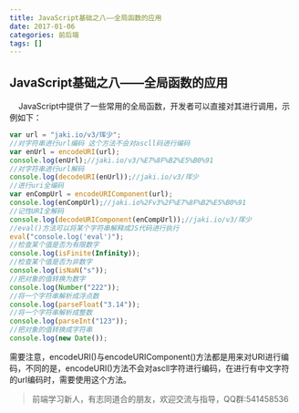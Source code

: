 ```yaml
---
title: JavaScript基础之八——全局函数的应用
date: 2017-01-06
categories: 前后端
tags: []
---
```

## JavaScript基础之八——全局函数的应用

    JavaScript中提供了一些常用的全局函数，开发者可以直接对其进行调用，示例如下：

```javascript
var url = "jaki.io/v3/珲少";
//对字符串进行url编码 这个方法不会对ascll码进行编码
var enUrl = encodeURI(url);
console.log(enUrl);//jaki.io/v3/%E7%8F%B2%E5%B0%91
//对字符串进行url解码
console.log(decodeURI(enUrl));//jaki.io/v3/珲少
//进行uri全编码
var enCompUrl = encodeURIComponent(url);
console.log(enCompUrl);//jaki.io%2Fv3%2F%E7%8F%B2%E5%B0%91
//记性URI全解码
console.log(decodeURIComponent(enCompUrl));//jaki.io/v3/珲少
//eval()方法可以将某个字符串解释成JS代码进行执行
eval("console.log('eval')");
//检查某个值是否为有限数字
console.log(isFinite(Infinity));
//检查某个值是否为非数字
console.log(isNaN("s"));
//把对象的值转换为数字
console.log(Number("222"));
//将一个字符串解析成浮点数
console.log(parseFloat("3.14"));
//将一个字符串解析成整数
console.log(parseInt("123"));
//把对象的值转换成字符串
console.log(new Date());
```

需要注意，encodeURI()与encodeURIComponent()方法都是用来对URI进行编码，不同的是，encodeURI()方法不会对ascll字符进行编码，在进行有中文字符的url编码时，需要使用这个方法。

> 前端学习新人，有志同道合的朋友，欢迎交流与指导，QQ群:541458536
